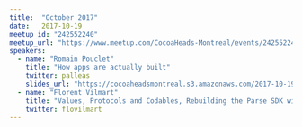 ```yaml
---
title:  "October 2017"
date:   2017-10-19
meetup_id: "242552240"
meetup_url: "https://www.meetup.com/CocoaHeads-Montreal/events/242552240/"
speakers:
  - name: "Romain Pouclet"
    title: "How apps are actually built"
    twitter: palleas
    slides_url: "https://cocoaheadsmontreal.s3.amazonaws.com/2017-10-19/Insights.pdf"
  - name: "Florent Vilmart"
    title: "Values, Protocols and Codables, Rebuilding the Parse SDK with Modern Swift"
    twitter: flovilmart
---
```

